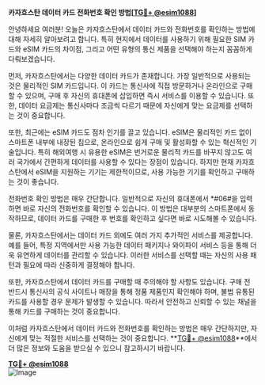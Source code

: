 **카자흐스탄 데이터 카드 전화번호 확인 방법[[TG💪+ @esim1088](https://t.me/s/esim1088)]**

안녕하세요 여러분! 오늘은 카자흐스탄에서 데이터 카드와 전화번호를 확인하는 방법에 대해 자세히 알아보려고 합니다. 특히 현지에서 데이터를 사용하기 위해 필요한 SIM 카드와 eSIM 카드의 차이점, 그리고 어떤 유형의 통신 제품을 선택해야 하는지 꼼꼼하게 다뤄보겠습니다.

먼저, 카자흐스탄에서는 다양한 데이터 카드가 존재합니다. 가장 일반적으로 사용되는 것은 물리적인 SIM 카드입니다. 이 카드는 통신사에 직접 방문하거나 온라인으로 구매할 수 있으며, 구매 후 자신의 휴대폰에 삽입하면 즉시 서비스를 이용할 수 있습니다. 또한, 데이터 요금제는 통신사마다 조금씩 다르기 때문에 자신에게 맞는 요금제를 선택하는 것이 중요합니다.

또한, 최근에는 eSIM 카드도 점차 인기를 끌고 있습니다. eSIM은 물리적인 카드 없이 스마트폰 내부에 내장된 칩으로, 온라인으로 쉽게 구매 및 활성화할 수 있는 혁신적인 기술입니다. 특히 해외여행 시 유용한 eSIM은 번거로운 물리적 카드를 바꾸지 않고도 여러 국가에서 간편하게 데이터를 사용할 수 있다는 장점이 있습니다. 하지만 현재 카자흐스탄에서 eSIM을 지원하는 기기는 제한적이므로, 사용 가능한 기기를 확인하고 구매하는 것이 좋습니다.

전화번호 확인 방법은 매우 간단합니다. 일반적으로 자신의 휴대폰에서 *#06#을 입력하면 바로 자신의 전화번호를 확인할 수 있습니다. 이 방법은 대부분의 스마트폰에서 동작하므로, 데이터 카드를 구매한 후 번호를 확인하고 싶다면 바로 시도해볼 수 있습니다.

물론, 카자흐스탄에서는 데이터 카드 외에도 여러 가지 추가적인 서비스를 제공합니다. 예를 들어, 특정 지역에서만 사용 가능한 데이터 패키지나 와이파이 서비스 등을 통해 더욱 유연하게 데이터를 관리할 수 있습니다. 이러한 서비스를 선택할 때는 자신의 사용 패턴과 필요에 따라 신중하게 결정해야 합니다.

또한, 카자흐스탄에서 데이터 카드를 구매할 때 주의해야 할 사항도 있습니다. 구매 전 반드시 통신사의 공식 사이트나 매장을 통해 정품 제품인지 확인해야 하며, 불법 유통된 카드를 사용할 경우 문제가 발생할 수 있습니다. 따라서 안전하고 신뢰할 수 있는 채널을 통해 카드를 구매하는 것이 중요합니다.

이처럼 카자흐스탄에서 데이터 카드와 전화번호를 확인하는 방법은 매우 간단하지만, 자신에게 맞는 적절한 서비스를 선택하는 것이 중요합니다. **[TG💪+ @esim1088](https://t.me/s/esim1088)**에서 더 많은 정보와 도움을 받으실 수 있으니 참고하시기 바랍니다.

**[TG💪+ @esim1088](https://t.me/s/esim1088)**  
![Image](https://i.postimg.cc/Y0z9fWf4/image.png)